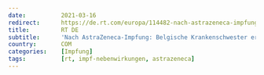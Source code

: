 ```yaml
---
date:          2021-03-16
redirect:      https://de.rt.com/europa/114482-nach-astrazeneca-impfung-belgische-krankenschwester/
title:         RT DE
subtitle:      'Nach AstraZeneca-Impfung: Belgische Krankenschwester erblindet'
country:       COM
categories:    [Impfung]
tags:          [rt, impf-nebenwirkungen, astrazeneca]
---
```

